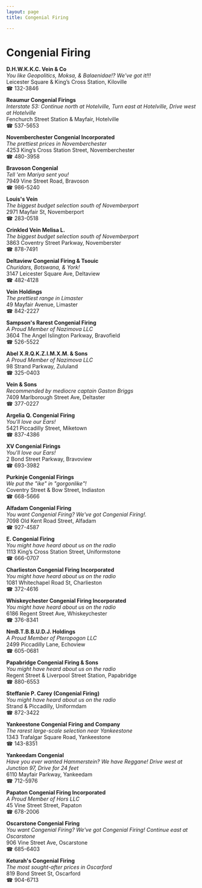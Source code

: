 ```yaml
---
layout: page 
title: Congenial Firing

---
```



# Congenial Firing


 **D.H.W.K.K.C. Vein & Co**  
_You like Geopolitics, Moksa, & Balaenidae!? We've got it!!!_  
Leicester Square & King’s Cross Station, Kiloville  
☎ 132-3846

**Reaumur Congenial Firings**  
_Interstate 53: Continue north at Hotelville, Turn east at Hotelville, Drive west at Hotelville_  
Fenchurch Street Station & Mayfair, Hotelville  
☎ 537-5653

**Novemberchester Congenial Incorporated**  
_The prettiest prices in Novemberchester_  
4253 King’s Cross Station Street, Novemberchester  
☎ 480-3958

**Bravoson Congenial**  
_Tell 'em Mariya sent you!_  
7949 Vine Street Road, Bravoson  
☎ 986-5240

**Louis's Vein**  
_The biggest budget selection south of Novemberport_  
2971 Mayfair St, Novemberport  
☎ 283-0518

**Crinkled Vein Melisa L.**  
_The biggest budget selection south of Novemberport_  
3863 Coventry Street Parkway, Novemberster  
☎ 878-7491

**Deltaview Congenial Firing & Tsouic**  
_Churidars, Botswana, & York!_  
3147 Leicester Square Ave, Deltaview  
☎ 482-4128

**Vein Holdings**  
_The prettiest range in Limaster_  
49 Mayfair Avenue, Limaster  
☎ 842-2227

**Sampson's Rarest Congenial Firing**  
_A Proud Member of Nazimova LLC_  
3604 The Angel Islington Parkway, Bravofield  
☎ 526-5522

**Abel X.R.Q.K.Z.I.M.X.M. & Sons**  
_A Proud Member of Nazimova LLC_  
98 Strand Parkway, Zululand  
☎ 325-0403

**Vein & Sons**  
_Recommended by mediocre captain Gaston Briggs_  
7409 Marlborough Street Ave, Deltaster  
☎ 377-0227

**Argelia Q. Congenial Firing**  
_You'll love our Ears!_  
5421 Piccadilly Street, Miketown  
☎ 837-4386

**XV Congenial Firings**  
_You'll love our Ears!_  
2 Bond Street Parkway, Bravoview  
☎ 693-3982

**Purkinje Congenial Firings**  
_We put the "ike" in "gorgonlike"!_  
Coventry Street & Bow Street, Indiaston  
☎ 668-5666

**Alfadam Congenial Firing**  
_You want Congenial Firing? We've got Congenial Firing!._  
7098 Old Kent Road Street, Alfadam  
☎ 927-4587

**E. Congenial Firing**  
_You might have heard about us on the radio_  
1113 King’s Cross Station Street, Uniformstone  
☎ 666-0707

**Charlieston Congenial Firing Incorporated**  
_You might have heard about us on the radio_  
1081 Whitechapel Road St, Charlieston  
☎ 372-4616

**Whiskeychester Congenial Firing Incorporated**  
_You might have heard about us on the radio_  
6186 Regent Street Ave, Whiskeychester  
☎ 376-8341

**NmB.T.B.B.U.D.J. Holdings**  
_A Proud Member of Pteropogon LLC_  
2499 Piccadilly Lane, Echoview  
☎ 605-0681

**Papabridge Congenial Firing & Sons**  
_You might have heard about us on the radio_  
Regent Street & Liverpool Street Station, Papabridge  
☎ 880-6553

**Steffanie P. Carey (Congenial Firing)**  
_You might have heard about us on the radio_  
Strand & Piccadilly, Uniformdam  
☎ 872-3422

**Yankeestone Congenial Firing and Company**  
_The rarest large-scale selection near Yankeestone_  
1343 Trafalgar Square Road, Yankeestone  
☎ 143-8351

**Yankeedam Congenial**  
_Have you ever wanted Hammerstein? We have Reggane! 
Drive west at Junction 97, Drive for 24 feet_  
6110 Mayfair Parkway, Yankeedam  
☎ 712-5976

**Papaton Congenial Firing Incorporated**  
_A Proud Member of Hors LLC_  
45 Vine Street Street, Papaton  
☎ 678-2006

**Oscarstone Congenial Firing**  
_You want Congenial Firing? We've got Congenial Firing! 
Continue east at Oscarstone_  
906 Vine Street Ave, Oscarstone  
☎ 685-6403

**Keturah's Congenial Firing**  
_The most sought-after prices in Oscarford_  
819 Bond Street St, Oscarford  
☎ 904-6713

